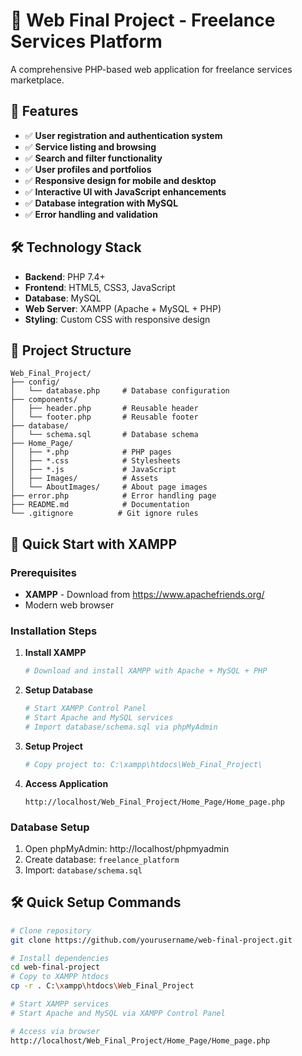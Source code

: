 # 🚀 Web Final Project - Freelance Services Platform

A comprehensive PHP-based web application for freelance services marketplace.

## 🎯 Features
- ✅ **User registration and authentication system**
- ✅ **Service listing and browsing**
- ✅ **Search and filter functionality**
- ✅ **User profiles and portfolios**
- ✅ **Responsive design for mobile and desktop**
- ✅ **Interactive UI with JavaScript enhancements**
- ✅ **Database integration with MySQL**
- ✅ **Error handling and validation**


## 🛠️ Technology Stack
- **Backend**: PHP 7.4+
- **Frontend**: HTML5, CSS3, JavaScript
- **Database**: MySQL
- **Web Server**: XAMPP (Apache + MySQL + PHP)
- **Styling**: Custom CSS with responsive design


## 📁 Project Structure
```
Web_Final_Project/
├── config/
│   └── database.php     # Database configuration
├── components/
│   ├── header.php       # Reusable header
│   └── footer.php       # Reusable footer
├── database/
│   └── schema.sql       # Database schema
├── Home_Page/
│   ├── *.php            # PHP pages
│   ├── *.css            # Stylesheets
│   ├── *.js             # JavaScript
│   ├── Images/          # Assets
│   └── AboutImages/     # About page images
├── error.php            # Error handling page
├── README.md            # Documentation
└── .gitignore          # Git ignore rules
```

## 🚀 Quick Start with XAMPP

### Prerequisites
- **XAMPP** - Download from https://www.apachefriends.org/
- Modern web browser

### Installation Steps
1. **Install XAMPP**
   ```bash
   # Download and install XAMPP with Apache + MySQL + PHP
   ```

2. **Setup Database**
   ```bash
   # Start XAMPP Control Panel
   # Start Apache and MySQL services
   # Import database/schema.sql via phpMyAdmin
   ```

3. **Setup Project**
   ```bash
   # Copy project to: C:\xampp\htdocs\Web_Final_Project\
   ```

4. **Access Application**
   ```
   http://localhost/Web_Final_Project/Home_Page/Home_page.php
   ```

### Database Setup
1. Open phpMyAdmin: http://localhost/phpmyadmin
2. Create database: `freelance_platform`
3. Import: `database/schema.sql`



## 🛠️ Quick Setup Commands
```bash
# Clone repository
git clone https://github.com/yourusername/web-final-project.git

# Install dependencies
cd web-final-project
# Copy to XAMPP htdocs
cp -r . C:\xampp\htdocs\Web_Final_Project

# Start XAMPP services
# Start Apache and MySQL via XAMPP Control Panel

# Access via browser
http://localhost/Web_Final_Project/Home_Page/Home_page.php
```











